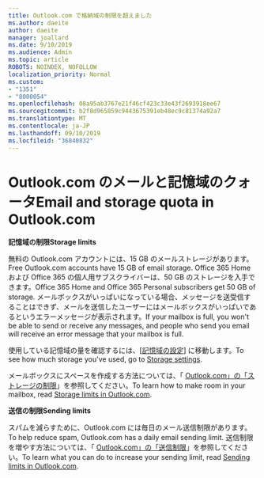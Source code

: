 ```yaml
---
title: Outlook.com で格納域の制限を超えました
ms.author: daeite
author: daeite
manager: joallard
ms.date: 9/10/2019
ms.audience: Admin
ms.topic: article
ROBOTS: NOINDEX, NOFOLLOW
localization_priority: Normal
ms.custom:
- "1351"
- "8000054"
ms.openlocfilehash: 08a95ab3767e21f46cf423c33e43f2693918ee67
ms.sourcegitcommit: b2f8d965859c9443675391eb48ec9c81374a92a7
ms.translationtype: MT
ms.contentlocale: ja-JP
ms.lasthandoff: 09/10/2019
ms.locfileid: "36840832"
---
```

# <a name="email-and-storage-quota-in-outlookcom"></a><span data-ttu-id="b76a4-102">Outlook.com のメールと記憶域のクォータ</span><span class="sxs-lookup"><span data-stu-id="b76a4-102">Email and storage quota in Outlook.com</span></span>

<span data-ttu-id="b76a4-103">**記憶域の制限**</span><span class="sxs-lookup"><span data-stu-id="b76a4-103">**Storage limits**</span></span>

<span data-ttu-id="b76a4-104">無料の Outlook.com アカウントには、15 GB のメールストレージがあります。</span><span class="sxs-lookup"><span data-stu-id="b76a4-104">Free Outlook.com accounts have 15 GB of email storage.</span></span> <span data-ttu-id="b76a4-105">Office 365 Home および Office 365 の個人用サブスクライバーは、50 GB のストレージを入手できます。</span><span class="sxs-lookup"><span data-stu-id="b76a4-105">Office 365 Home and Office 365 Personal subscribers get 50 GB of storage.</span></span> <span data-ttu-id="b76a4-106">メールボックスがいっぱいになっている場合、メッセージを送受信することはできず、メールを送信したユーザーにはメールボックスがいっぱいであるというエラーメッセージが表示されます。</span><span class="sxs-lookup"><span data-stu-id="b76a4-106">If your mailbox is full, you won't be able to send or receive any messages, and people who send you email will receive an error message that your mailbox is full.</span></span>

<span data-ttu-id="b76a4-107">使用している記憶域の量を確認するには、[[記憶域の設定](https://outlook.live.com/mail/options/general/storage)] に移動します。</span><span class="sxs-lookup"><span data-stu-id="b76a4-107">To see how much storage you've used, go to [Storage settings](https://outlook.live.com/mail/options/general/storage).</span></span>

<span data-ttu-id="b76a4-108">メールボックスにスペースを作成する方法については、「 [Outlook.com」の「ストレージの制限](https://support.office.com/article/7ac99134-69e5-4619-ac0b-2d313bba5e9e)」を参照してください。</span><span class="sxs-lookup"><span data-stu-id="b76a4-108">To learn how to make room in your mailbox, read [Storage limits in Outlook.com](https://support.office.com/article/7ac99134-69e5-4619-ac0b-2d313bba5e9e).</span></span>

<span data-ttu-id="b76a4-109">**送信の制限**</span><span class="sxs-lookup"><span data-stu-id="b76a4-109">**Sending limits**</span></span>

<span data-ttu-id="b76a4-110">スパムを減らすために、Outlook.com には毎日のメール送信制限があります。</span><span class="sxs-lookup"><span data-stu-id="b76a4-110">To help reduce spam, Outlook.com has a daily email sending limit.</span></span> <span data-ttu-id="b76a4-111">送信制限を増やす方法については、「 [Outlook.com」の「送信制限](https://support.office.com/article/279ee200-594c-40f0-9ec8-bb6af7735c2e)」を参照してください。</span><span class="sxs-lookup"><span data-stu-id="b76a4-111">To learn what you can do to increase your sending limit, read [Sending limits in Outlook.com](https://support.office.com/article/279ee200-594c-40f0-9ec8-bb6af7735c2e).</span></span>